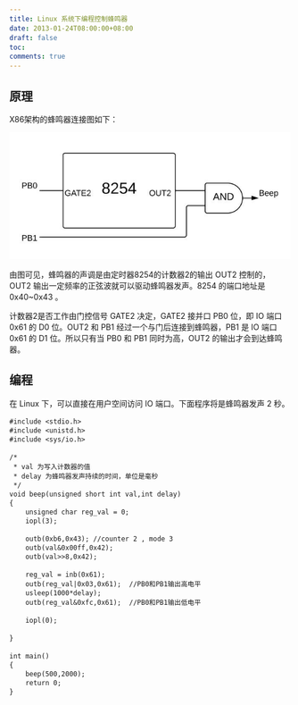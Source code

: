 ```yaml
---
title: Linux 系统下编程控制蜂鸣器
date: 2013-01-24T08:00:00+08:00
draft: false
toc:
comments: true
---
```



## 原理

X86架构的蜂鸣器连接图如下：

![](/images/2013-01-24/2013-01-24_1.JPG)

由图可见，蜂鸣器的声调是由定时器8254的计数器2的输出 OUT2 控制的，OUT2 输出一定频率的正弦波就可以驱动蜂鸣器发声。8254 的端口地址是 0x40~0x43 。

<!--more-->

计数器2是否工作由门控信号 GATE2 决定，GATE2 接并口 PB0 位，即 IO 端口 0x61 的 D0 位。OUT2 和 PB1 经过一个与门后连接到蜂鸣器，PB1 是 IO 端口 0x61 的 D1 位。所以只有当 PB0 和 PB1 同时为高，OUT2 的输出才会到达蜂鸣器。

## 编程

在 Linux 下，可以直接在用户空间访问 IO 端口。下面程序将是蜂鸣器发声 2 秒。

	#include <stdio.h>
	#include <unistd.h>
	#include <sys/io.h>
	
	/*
	 * val 为写入计数器的值
	 * delay 为蜂鸣器发声持续的时间，单位是毫秒
	 */
	void beep(unsigned short int val,int delay)
	{
		unsigned char reg_val = 0;
		iopl(3);
	
		outb(0xb6,0x43); //counter 2 , mode 3
		outb(val&0x00ff,0x42);
		outb(val>>8,0x42);
	
		reg_val = inb(0x61);
		outb(reg_val|0x03,0x61);  //PB0和PB1输出高电平
		usleep(1000*delay);
		outb(reg_val&0xfc,0x61);  //PB0和PB1输出低电平
	
		iopl(0);
	
	}
	
	int main()
	{
		beep(500,2000);
		return 0;
	}
